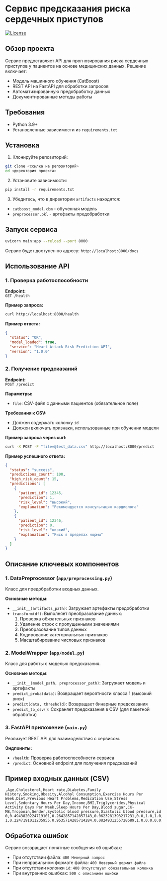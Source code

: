 # Сервис предсказания риска сердечных приступов
[![License](https://img.shields.io/badge/License-MIT-green)](LICENSE) 

## Обзор проекта
Сервис предоставляет API для прогнозирования риска сердечных приступов у пациентов на основе медицинских данных. Решение включает:
- Модель машинного обучения (CatBoost)
- REST API на FastAPI для обработки запросов
- Автоматизированную предобработку данных
- Документированные методы работы

## Требования
- Python 3.9+
- Установленные зависимости из `requirements.txt`

## Установка
1. Клонируйте репозиторий:
```bash
git clone <ссылка на репозиторий>
cd <директория проекта>
```

2. Установите зависимости:
```bash
pip install -r requirements.txt
```

3. Убедитесь, что в директории `artifacts` находятся:
- `catboost_model.cbm` - обученная модель
- `preprocessor.pkl` - артефакты предобработки

## Запуск сервиса
```bash
uvicorn main:app --reload --port 8000
```
Сервис будет доступен по адресу: `http://localhost:8000/docs`

## Использование API

### 1. Проверка работоспособности
**Endpoint:**  
`GET /health`

**Пример запроса:**
```bash
curl http://localhost:8000/health
```

**Пример ответа:**
```json
{
  "status": "OK",
  "model_loaded": true,
  "service": "Heart Attack Risk Prediction API",
  "version": "1.0.0"
}
```

### 2. Получение предсказаний
**Endpoint:**  
`POST /predict`

**Параметры:**
- `file`: CSV-файл с данными пациентов (обязательное поле)

**Требования к CSV:**
- Должен содержать колонку `id`
- Должен включать признаки, использованные при обучении модели

**Пример запроса через curl:**
```bash
curl -X POST -F "file=@test_data.csv" http://localhost:8000/predict
```

**Пример успешного ответа:**
```json
{
  "status": "success",
  "predictions_count": 100,
  "high_risk_count": 15,
  "predictions": [
    {
      "patient_id": 12345,
      "prediction": 1,
      "risk_level": "высокий",
      "explanation": "Рекомендуется консультация кардиолога"
    },
    {
      "patient_id": 12346,
      "prediction": 0,
      "risk_level": "низкий",
      "explanation": "Риск в пределах нормы"
    }
  ]
}
```

## Описание ключевых компонентов

### 1. DataPreprocessor (`app/preprocessing.py`)
Класс для предобработки входных данных.

**Основные методы:**
- `__init__(artifacts_path)`: Загружает артефакты предобработки
- `transform(df)`: Выполняет преобразование данных:
  1. Проверка обязательных признаков
  2. Удаление строк с пропущенными значениями
  3. Преобразование типов данных
  4. Кодирование категориальных признаков
  5. Масштабирование числовых признаков

### 2. ModelWrapper (`app/model.py`)
Класс для работы с моделью предсказания.

**Основные методы:**
- `__init__(model_path, preprocessor_path)`: Загружает модель и артефакты
- `predict_proba(data)`: Возвращает вероятности класса 1 (высокий риск)
- `predict(data, threshold)`: Возвращает бинарные предсказания
- `predict_to_csv()`: Сохраняет предсказания в CSV (для пакетной обработки)

### 3. FastAPI приложение (`main.py`)
Реализует REST API для взаимодействия с сервисом.

**Эндпоинты:**
- `/health`: Проверка работоспособности сервиса
- `/predict`: Основной endpoint для получения предсказаний

## Пример входных данных (CSV)
```csv
,Age,Cholesterol,Heart rate,Diabetes,Family History,Smoking,Obesity,Alcohol Consumption,Exercise Hours Per Week,Diet,Previous Heart Problems,Medication Use,Stress Level,Sedentary Hours Per Day,Income,BMI,Triglycerides,Physical Activity Days Per Week,Sleep Hours Per Day,Blood sugar,CK-MB,Troponin,Gender,Systolic blood pressure,Diastolic blood pressure,id
0,0.4943820224719101,0.2642857142857143,0.0623281393217231,0.0,1.0,1.0,1.0,1.0,0.3616179475374933,2,0.0,0.0,8.0,0.1943701325296906,0.5877588498420819,0.2834904588967591,0.3064935064935065,1.0,0.3333333333333333,0.2270175751137986,0.0482287853675997,0.0365123661820742,Male,0.2838709677419355,0.3720930232558139,7746
1,0.2247191011235955,0.9535714285714284,0.0824931255728689,1.0,0.0,0.0,1.0,0.0,0.9964834861899992,2,1.0,1.0,5.0,0.3298883019986054,0.6028825404084432,0.4670359622438044,0.087012987012987,0.0,0.1666666666666666,0.2270175751137986,0.0482287853675997,0.0365123661820742,Female,0.7032258064516128,0.4418604651162791,4202
```

## Обработка ошибок
Сервис возвращает понятные сообщения об ошибках:
- При отсутствии файла: `400 Неверный запрос`
- При неправильном формате файла: `400 Неверный формат файла`
- При отсутствии колонки `id`: `400 Отсутствует обязательная колонка`
- При внутренних ошибках: `500 с описанием ошибки`
